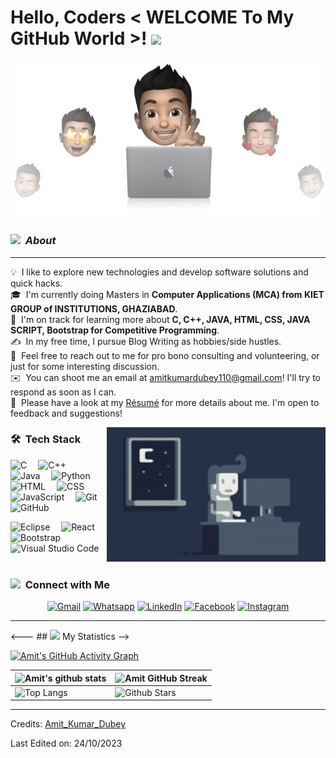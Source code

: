 <h1> Hello, Coders < WELCOME To My GitHub World >! <img src = "https://raw.githubusercontent.com/MartinHeinz/MartinHeinz/master/wave.gif" width = 30px> </h1>
<p align='center'>
</p>

<p align="center">
    <img width="900" src="https://github.com/AmitKumarDubey110/AmitKumarDubey110/blob/main/imagedemo.png?raw=true">
</p>






<!-- ## 👋 &nbsp;Hey there! I'm Amit Kumar Dubey -->
###   <img src="https://media.giphy.com/media/12oufCB0MyZ1Go/giphy.gif" width="50"> <i> &nbsp;About </i>


------


💡 &nbsp;I like to explore new technologies and develop software solutions and quick hacks.\
🎓 &nbsp;I'm currently doing Masters in **Computer Applications (MCA) from KIET GROUP of INSTITUTIONS, GHAZIABAD**.\
🌱 &nbsp;I'm on track for learning more about **C, C++, JAVA, HTML, CSS, JAVA SCRIPT, Bootstrap for Competitive Programming**.\
✍️ &nbsp;In my free time, I pursue Blog Writing as hobbies/side hustles.\
💬 &nbsp;Feel free to reach out to me for pro bono consulting and volunteering, or just for some interesting discussion.\
✉️ &nbsp;You can shoot me an email at amitkumardubey110@gmail.com! I'll try to respond as soon as I can.\
📄 &nbsp;Please have a look at my [Résumé]([https://www.linkedin.com/in/amit-kumar-dubey/overlay/1635490085288/single-media-viewer/](https://www.linkedin.com/in/amit-kumar-dubey110/overlay/1635537902983/single-media-viewer/?profileId=ACoAABuWIHMBIutHqox8WyiWMSb4hSkspT79orc)) for more details about me. I'm open to feedback and suggestions!

<img alt="Night Coding" src="https://raw.githubusercontent.com/AVS1508/AVS1508/master/assets/Night-Coding.gif" width="350px" align="right"/>




### 🛠 &nbsp;Tech Stack

![C](https://img.shields.io/badge/-C-05122A?style=flat&logo=C&logoColor=A8B9CC)&emsp; 
![C++](https://img.shields.io/badge/-C++-05122A?style=flat&logo=C%2B%2B&logoColor=00599C)&emsp;
![Java](https://img.shields.io/badge/-Java-05122A?style=flat&logo=Java&logoColor=FFA518)&emsp;
![Python](https://img.shields.io/badge/-Python-05122A?style=flat&logo=python)&emsp;
![HTML](https://img.shields.io/badge/-HTML-05122A?style=flat&logo=HTML5)&emsp;
![CSS](https://img.shields.io/badge/-CSS-05122A?style=flat&logo=CSS3&logoColor=1572B6)&emsp;
![JavaScript](https://img.shields.io/badge/-JavaScript-05122A?style=flat&logo=javascript)&emsp;
![Git](https://img.shields.io/badge/-Git-05122A?style=flat&logo=git)&emsp; 
![GitHub](https://img.shields.io/badge/-GitHub-05122A?style=flat&logo=github)&emsp;
	
![Eclipse](https://img.shields.io/badge/-Eclipse-05122A?style=flat&logo=eclipse-ide&logoColor=2C2255)&emsp;
![React](https://img.shields.io/badge/-React-05122A?style=flat&logo=react)&emsp;
![Bootstrap](https://img.shields.io/badge/-Bootstrap-05122A?style=flat&logo=bootstrap&logoColor=563D7C)&emsp;
![Visual Studio Code](https://img.shields.io/badge/-Visual%20Studio%20Code-05122A?style=flat&logo=visual-studio-code&logoColor=007ACC)&emsp;

<!-- ![Node.js](https://img.shields.io/badge/-Node.js-05122A?style=flat&logo=node.js)&emsp; -->
<!-- ![Django](https://img.shields.io/badge/-Django-05122A?style=flat&logo=django&logoColor=092E20)&emsp; -->
<!-- ![Flask](https://img.shields.io/badge/-Flask-05122A?style=flat&logo=flask)&emsp; -->
<!-- ![RStudio](https://img.shields.io/badge/-RStudio-05122A?style=flat&logo=rstudio)&emsp; -->




<!-- ------ -->

### <img src="https://media.giphy.com/media/iY8CRBdQXODJSCERIr/giphy.gif" width="27px"> &nbsp;Connect with Me



<p align="center">
	<a href="mailto:amitkumardubey110@gmail.com"><img img src="https://img.shields.io/badge/gmail-%23EA4335.svg?style=plastic&logo=gmail&logoColor=white" alt="Gmail"/></a>
	<!-- <a href="https://github.com/AmitKumarDubey110"><img src="https://img.shields.io/badge/github-%23181717.svg?style=plastic&logo=github&logoColor=white" alt="GitHub"/></a> -->
     <a href="https://wa.me/8318155906"><img src="https://img.shields.io/badge/whatsapp-%2325D366.svg?style=plastic&logo=whatsapp&logoColor=white" alt="Whatsapp"/></a>
	<a href="https://www.linkedin.com/in/amit-kumar-dubey110/"><img src="https://img.shields.io/badge/linkedin-%230A66C2.svg?style=plastic&logo=linkedin&logoColor=white" alt="LinkedIn"/></a>
	<a href="https://www.facebook.com/profile.php?id=100008330224993"><img src="https://img.shields.io/badge/facebook-%231877F2.svg?style=plastic&logo=facebook&logoColor=white" alt="Facebook"/></a>
	<a href="https://www.instagram.com/amitkumardubey110/"><img src="https://img.shields.io/badge/instagram-%23E4405F.svg?style=plastic&logo=instagram&logoColor=white" alt="Instagram"/></a>
	
</p>

------

<--- ## <img src="https://media.giphy.com/media/VgCDAzcKvsR6OM0uWg/giphy.gif" width="50">  My Statistics -->



[![Amit's GitHub Activity Graph](https://activity-graph.herokuapp.com/graph?username=AmitKumarDubey110&theme=tokyonight)](https://git.io/praveenscience)

| ![Amit's github stats](https://github-readme-stats.vercel.app/api?username=AmitKumarDubey110&show_icons=true&theme=tokyonight) | ![Amit GitHub Streak](https://github-readme-streak-stats.herokuapp.com/?user=AmitKumarDubey110&theme=tokyonight) |
| --- | --- |
| ![Top Langs](https://github-readme-stats.vercel.app/api/top-langs/?username=AmitKumarDubey110&theme=tokyonight) | ![Github Stars](https://github-readme-stats.vercel.app/api?username=AmitKumarDubey110&show_icons=true&locale=en&count_private=true&hide_rank=true&custom_title=My%20GitHub%20Stats&disable_animations=true&theme=tokyonight) |



------


Credits: [Amit_Kumar_Dubey](https://github.com/AmitKumarDubey110)

Last Edited on: 24/10/2023
